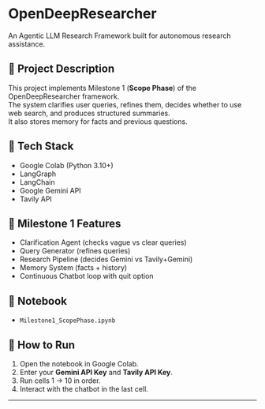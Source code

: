 # OpenDeepResearcher

An Agentic LLM Research Framework built for autonomous research assistance.

## 📌 Project Description
This project implements Milestone 1 (**Scope Phase**) of the OpenDeepResearcher framework.  
The system clarifies user queries, refines them, decides whether to use web search, and produces structured summaries.  
It also stores memory for facts and previous questions.

## 🚀 Tech Stack
- Google Colab (Python 3.10+)
- LangGraph
- LangChain
- Google Gemini API
- Tavily API

## 🧩 Milestone 1 Features
- Clarification Agent (checks vague vs clear queries)
- Query Generator (refines queries)
- Research Pipeline (decides Gemini vs Tavily+Gemini)
- Memory System (facts + history)
- Continuous Chatbot loop with quit option

## 📂 Notebook
- `Milestone1_ScopePhase.ipynb`

## 📜 How to Run
1. Open the notebook in Google Colab.
2. Enter your **Gemini API Key** and **Tavily API Key**.
3. Run cells 1 → 10 in order.
4. Interact with the chatbot in the last cell.

---

